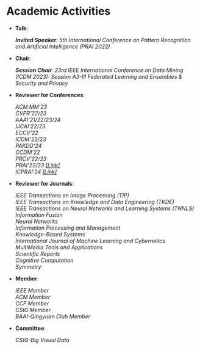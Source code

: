 
# Academic Activities

<ul>
 
<p style="margin-top: 8px;"><li><b>Talk</b>: </li></p>  

<i> <b>Invited Speaker</b>: 5th International Conference on Pattern Recognition and Artificial Intelligence (PRAI 2022) </i>

<p style="margin-top: 8px;"><li><b>Chair</b>: </li></p>  

<i> <b>Session Chair</b>: 23rd IEEE International Conference on Data Mining (ICDM 2023): Session A3-III Federated Learning and Ensembles & Security and Privacy</i>
  
<p style="margin-top: 8px;"><li><b>Reviewer for Conferences</b>:</li></p>
<i>ACM MM'23</i> <br>
<i>CVPR'22/23</i>  <br>
<i>AAAI'21/22/23/24</i>  <br>
<i>IJCAI'22/23</i> <br>
<i>ECCV'22</i> <br>
<i>ICDM'22/23</i> <br>
<i>PAKDD'24</i> <br>
<i>CCDM'22</i> <br>
<i>PRCV'22/23</i> <br>
<i>PRAI'22/23 <a href = "http://www.prai.net/">[Link]</a> </i> <br>
<i>ICPRAI'24 <a href = "https://brain.korea.ac.kr/icprai2024/">[Link]</a> </i>
  
<p style="margin-top: 8px;"><li><b>Reviewer for Journals</b>:</li></p>
<i> IEEE Transactions on Image Processing (TIP) </i> <br>
<i> IEEE Transactions on Knowledge and Data Engineering (TKDE)  </i> <br>
<i> IEEE Transactions on Neural Networks and Learning Systems (TNNLS) </i> <br>
<i> Information Fusion  </i> <br>
<i> Neural Networks  </i> <br>
<i> Information Processing and Management </i> <br>
<i> Knowledge-Based Systems </i> <br>
<i> International Journal of Machine Learning and Cybernetics  </i> <br>
<i> MultiMedia Tools and Applications </i> <br>
<i> Scientific Reports </i> <br>
<i> Cognitive Computation </i> <br>
<i> Symmetry </i>


<p style="margin-top: 8px;"><li><b>Member</b>:</li></p>
<i> IEEE Member  </i> <br>
<i> ACM Member  </i> <br>
<i> CCF Member  </i> <br>
<i> CSIG Member  </i> <br>
<i> BAAI-Qingyuan Club Member  </i> 

<p style="margin-top: 8px;"><li><b>Committee</b>:</li></p>
<i> CSIG-Big Visual Data  </i> 

  
</ul>
